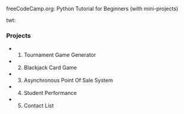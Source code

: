 freeCodeCamp.org:
Python Tutorial for Beginners (with mini-projects)



twt:

### Projects

 - 1. Tournament Game Generator
 - 2. Blackjack Card Game
 - 3. Asynchronous Point Of Sale System
 - 4. Student Performance
 - 5. Contact List
